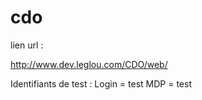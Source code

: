 # cdo

lien url : 

http://www.dev.leglou.com/CDO/web/

Identifiants de test : Login = test  MDP = test
